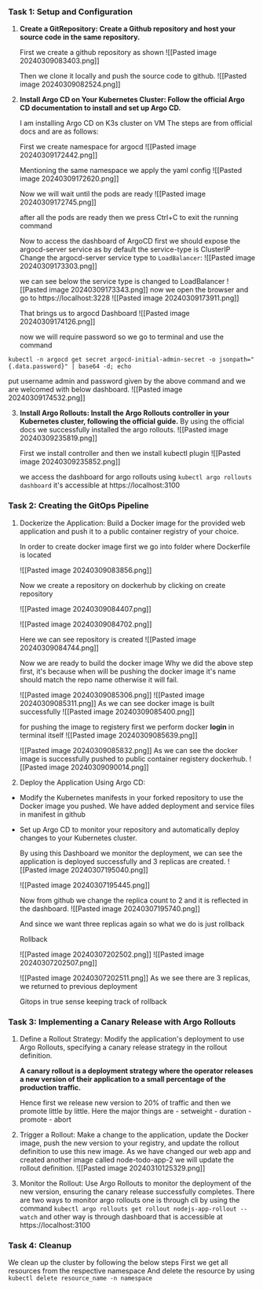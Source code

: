 ### Task 1: Setup and Configuration

1. **Create a GitRepository: Create a Github repository and host your source code in the same repository.**

	First we create a github repository as shown
	![[Pasted image 20240309083403.png]]

	Then we clone it locally and push the source code to github.
	![[Pasted image 20240309082524.png]]



    
2. **Install Argo CD on Your Kubernetes Cluster: Follow the official Argo CD documentation to install and set up Argo CD.**

	I am installing Argo CD on K3s cluster on VM 
	The steps are from official docs and are as follows:

	First we create namespace for argocd
	![[Pasted image 20240309172442.png]]

	Mentioning the same namespace we apply the yaml config
	![[Pasted image 20240309172620.png]]

	Now we will wait until the pods are ready
	![[Pasted image 20240309172745.png]]

	after all the pods are ready then we press Ctrl+C to exit the running command

	Now to access the dashboard of ArgoCD first we should expose the argocd-server service as by default the service-type is ClusterIP
	Change the argocd-server service type to `LoadBalancer`:
	![[Pasted image 20240309173303.png]]

	we can see below the service type is changed to LoadBalancer
	![[Pasted image 20240309173343.png]]
	now we open the browser and go to https://localhost:3228
	![[Pasted image 20240309173911.png]]

	That brings us to argocd Dashboard
	![[Pasted image 20240309174126.png]]

	now we will require password so we go to terminal and use the command
```plain
kubectl -n argocd get secret argocd-initial-admin-secret -o jsonpath="{.data.password}" | base64 -d; echo
```

put username admin and password given by the above command and we are welcomed with below dashboard.
	![[Pasted image 20240309174532.png]]



3. **Install Argo Rollouts: Install the Argo Rollouts controller in your Kubernetes cluster, following the official guide.**
	By using the official docs we successfully installed the argo rollouts.
	![[Pasted image 20240309235819.png]]

	First we install controller and then we install kubectl plugin
	![[Pasted image 20240309235852.png]]

	we access the dashboard for argo rollouts using `kubectl argo rollouts dashboard`
	it's accessible at https://localhost:3100
    

### Task 2: Creating the GitOps Pipeline

1. Dockerize the Application: Build a Docker image for the provided web application and push it to a public container registry of your choice.

	In order to create docker image first we go into folder where Dockerfile is located

	![[Pasted image 20240309083856.png]]

	Now we create a repository on dockerhub by clicking on create repository

	![[Pasted image 20240309084407.png]]


	![[Pasted image 20240309084702.png]]


	Here we can see repository is created 
	![[Pasted image 20240309084744.png]]

	Now we are ready to build the docker image
	Why we did the above step first, it's because when will be pushing the docker image it's name should match the repo name otherwise it will fail.
	
	![[Pasted image 20240309085306.png]]
	![[Pasted image 20240309085311.png]]
	As we can see docker image is built successfully
	![[Pasted image 20240309085400.png]]

	for pushing the image to registery first we perform docker **login** in terminal itself
	![[Pasted image 20240309085639.png]]

	![[Pasted image 20240309085832.png]]
	As we can see the docker image is successfully pushed to public container registery dockerhub.
	![[Pasted image 20240309090014.png]]

    
2. Deploy the Application Using Argo CD:
    

- Modify the Kubernetes manifests in your forked repository to use the Docker image you pushed.
		We have added deployment and service files in manifest in github
    
- Set up Argo CD to monitor your repository and automatically deploy changes to your Kubernetes cluster.

	By using this Dashboard we monitor the deployment, we can see the application is deployed successfully and 3 replicas are created.
	![[Pasted image 20240307195040.png]]

	![[Pasted image 20240307195445.png]]

	Now from github we change the replica count to 2 and it is reflected in the dashboard.
	![[Pasted image 20240307195740.png]]

	And since we want three replicas again so what we do is just rollback

	Rollback


	![[Pasted image 20240307202502.png]]
	![[Pasted image 20240307202507.png]]



	![[Pasted image 20240307202511.png]]
	As we see there are 3 replicas, we returned to previous deployment

	Gitops in true sense keeping track of rollback



### Task 3: Implementing a Canary Release with Argo Rollouts

1. Define a Rollout Strategy: Modify the application's deployment to use Argo Rollouts, specifying a canary release strategy in the rollout definition.
	
	**A canary rollout is a deployment strategy where the operator releases a new version of their application to a small percentage of the production traffic.**
		
	Hence first we release new version to 20% of traffic and then we promote little by little. 
	Here the major things are 
		- setweight
		- duration
		- promote
		- abort
		

    
2. Trigger a Rollout: Make a change to the application, update the Docker image, push the new version to your registry, and update the rollout definition to use this new image.
		As we have changed our web app and created another image called node-todo-app-2 we will update the rollout definition.
		![[Pasted image 20240310125329.png]]
		
    
3. Monitor the Rollout: Use Argo Rollouts to monitor the deployment of the new version, ensuring the canary release successfully completes.
		There are two ways to monitor argo rollouts one is through cli by using the command
		`kubectl argo rollouts get rollout nodejs-app-rollout --watch`
		and other way is through dashboard that is accessible at https://localhost:3100

### Task 4: Cleanup

We clean up the cluster by following the below steps
First we get all resources from the respective namespace
And delete the resource by using `kubectl delete resource_name -n namespace`
